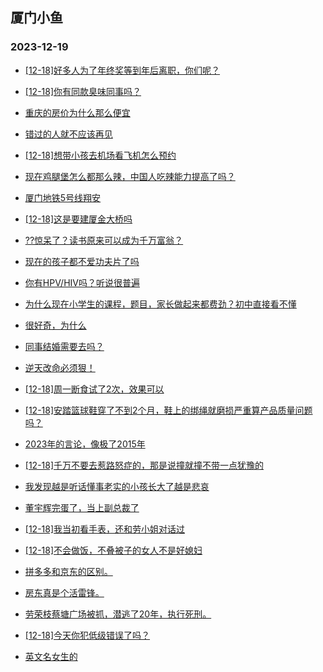## 厦门小鱼 
### 2023-12-19

+ [[12-18]好多人为了年终奖等到年后离职，你们呢？](http://bbs.xmfish.com/read-htm-tid-18122465.html)

+ [[12-18]你有同款臭味同事吗？](http://bbs.xmfish.com/read-htm-tid-18122416.html)

+ [重庆的房价为什么那么便宜](http://bbs.xmfish.com/read-htm-tid-18122556.html)

+ [错过的人就不应该再见](http://bbs.xmfish.com/read-htm-tid-18122491.html)

+ [[12-18]想带小孩去机场看飞机怎么预约](http://bbs.xmfish.com/read-htm-tid-18122501.html)

+ [现在鸡腿堡怎么都那么辣，中国人吃辣能力提高了吗？](http://bbs.xmfish.com/read-htm-tid-18122496.html)

+ [厦门地铁5号线翔安](http://bbs.xmfish.com/read-htm-tid-18122372.html)

+ [[12-18]这是要建厦金大桥吗](http://bbs.xmfish.com/read-htm-tid-18122542.html)

+ [??惊呆了？读书原来可以成为千万富翁？](http://bbs.xmfish.com/read-htm-tid-18122378.html)

+ [现在的孩子都不爱功夫片了吗](http://bbs.xmfish.com/read-htm-tid-18122561.html)

+ [你有HPV/HIV吗？听说很普遍](http://bbs.xmfish.com/read-htm-tid-18122399.html)

+ [为什么现在小学生的课程，题目，家长做起来都费劲？初中直接看不懂](http://bbs.xmfish.com/read-htm-tid-18122411.html)

+ [很好奇，为什么](http://bbs.xmfish.com/read-htm-tid-18122584.html)

+ [同事结婚需要去吗？](http://bbs.xmfish.com/read-htm-tid-18122543.html)

+ [逆天改命必须狠！](http://bbs.xmfish.com/read-htm-tid-18122519.html)

+ [[12-18]周一断食试了2次，效果可以](http://bbs.xmfish.com/read-htm-tid-18122696.html)

+ [[12-18]安踏篮球鞋穿了不到2个月，鞋上的绑绳就磨损严重算产品质量问题吗？](http://bbs.xmfish.com/read-htm-tid-18122552.html)

+ [2023年的言论，像极了2015年](http://bbs.xmfish.com/read-htm-tid-18122808.html)

+ [[12-18]千万不要去惹路怒症的，那是说撞就撞不带一点犹豫的](http://bbs.xmfish.com/read-htm-tid-18122753.html)

+ [我发现越是听话懂事老实的小孩长大了越是悲哀](http://bbs.xmfish.com/read-htm-tid-18122781.html)

+ [董宇辉完蛋了，当上副总裁了](http://bbs.xmfish.com/read-htm-tid-18122771.html)

+ [[12-18]我当初看手表，还和劳小姐对话过](http://bbs.xmfish.com/read-htm-tid-18122573.html)

+ [[12-18]不会做饭，不叠被子的女人不是好媳妇](http://bbs.xmfish.com/read-htm-tid-18122576.html)

+ [拼多多和京东的区别。](http://bbs.xmfish.com/read-htm-tid-18122832.html)

+ [房东真是个活雷锋。](http://bbs.xmfish.com/read-htm-tid-18122841.html)

+ [劳荣枝蔡塘广场被抓，潜逃了20年，执行死刑。](http://bbs.xmfish.com/read-htm-tid-18122861.html)

+ [[12-18]今天你犯低级错误了吗？](http://bbs.xmfish.com/read-htm-tid-18122728.html)

+ [英文名女生的](http://bbs.xmfish.com/read-htm-tid-18122794.html)

